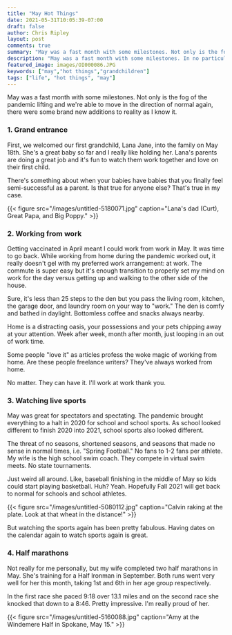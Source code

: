 ```yaml
---
title: "May Hot Things"
date: 2021-05-31T10:05:39-07:00
draft: false
author: Chris Ripley
layout: post
comments: true
summary: "May was a fast month with some milestones. Not only is the fog of the pandemic lifting and we're able to move in the direction of normal again, there were some brand new additions to reality as I know it."
description: "May was a fast month with some milestones. In no particular order ... "
featured_image: images/OI000086.JPG
keywords: ["may","hot things","grandchildren"]
tags: ["life", "hot things", "may"]
---
```

May was a fast month with some milestones. Not only is the fog of the pandemic lifting and we're able to move in the direction of normal again, there were some brand new additions to reality as I know it.

### 1. Grand entrance 

First, we welcomed our first grandchild, Lana Jane, into the family on May 18th. She's a great baby so far and I really like holding her. Lana's parents are doing a great job and it's fun to watch them work together and love on their first child.

There's something about when your babies have babies that you finally feel semi-successful as a parent. Is that true for anyone else? That's true in my case.

{{< figure src="/images/untitled-5180071.jpg" caption="Lana's dad (Curt), Great Papa, and Big Poppy." >}}


### 2. Working from work

Getting vaccinated in April meant I could work from work in May. It was time to go back. While working from home during the pandemic worked out, it really doesn't gel with my preferred work arrangement: at work. The commute is super easy but it's enough transition to properly set my mind on work for the day versus getting up and walking to the other side of the house. 

Sure, it's less than 25 steps to the den but you pass the living room, kitchen, the garage door, and laundry room on your way to "work." The den is comfy and bathed in daylight. Bottomless coffee and snacks always nearby. 

Home is a distracting oasis, your possessions and your pets chipping away at your attention. Week after week, month after month, just looping in an out of work time. 

Some people "love it" as articles profess the woke magic of working from home. Are these people freelance writers? They've always worked from home. 

No matter. They can have it. I'll work at work thank you.

### 3. Watching live sports

May was great for spectators and spectating. The pandemic brought everything to a halt in 2020 for school and school sports. As school looked different to finish 2020 into 2021, school sports also looked different. 

The threat of no seasons, shortened seasons, and seasons that made no sense in normal times, i.e. "Spring Football." No fans to 1-2 fans per athlete. My wife is the high school swim coach. They compete in virtual swim meets. No state tournaments. 

Just weird all around. Like, baseball finishing in the middle of May so kids could start playing basketball. Huh? Yeah. Hopefully Fall 2021 will get back to normal for schools and school athletes. 

{{< figure src="/images/untitled-5080112.jpg" caption="Calvin raking at the plate. Look at that wheat in the distance!" >}}

But watching the sports again has been pretty fabulous. Having dates on the calendar again to watch sports again is great.

### 4. Half marathons

Not really for me personally, but my wife completed two half marathons in May. She's training for a Half Ironman in September. Both runs went very well for her this month, taking 1st and 6th in her age group respectively.

In the first race she paced 9:18 over 13.1 miles and on the second race she knocked that down to a 8:46. Pretty impressive. I'm really proud of her.

{{< figure src="/images/untitled-5160088.jpg" caption="Amy at the Windemere Half in Spokane, May 15." >}}



